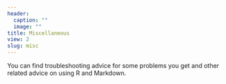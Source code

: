 ```yaml
---
header:
  caption: ""
  image: ""
title: Miscellaneous
view: 2
slug: misc
---
```


You can find troubleshooting advice for some problems you get and other related advice on using R and Markdown.  

